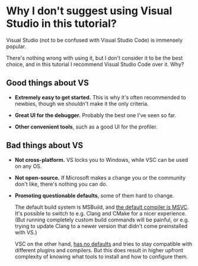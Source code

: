 # Why I don't suggest using Visual Studio in this tutorial?

Visual Studio (not to be confused with Visual Studio Code) is immensely popular.

There's nothing wrong with using it, but I don't consider it to be the best choice, and in this tutorial I recommend Visual Studio Code over it. Why?

## Good things about VS

* **Extremely easy to get started.** This is why it's often recommended to newbies, though we shouldn't make it the only criteria.

* **Great UI for the debugger.** Probably the best one I've seen so far.

* **Other convenient tools**, such as a good UI for the profiler.

## Bad things about VS

* **Not cross-platform.** VS locks you to Windows, while VSC can be used on any OS.

* **Not open-source.** If Microsoft makes a change you or the community don't like, there's nothing you can do.

* **Promoting questionable defaults**, some of them hard to change.

  The default build system is MSBuild, and [the default compiler is MSVC](/why_mingw.md#choosing-a-compiler). It's possible to switch to e.g. Clang and CMake for a nicer experience. (But running completely custom build commands will be painful, or e.g. trying to update Clang to a newer version that didn't come preinstalled with VS.)

  VSC on the other hand, [has no defaults](/images/bad_defaults_or_no_defaults.jpg) and tries to stay compatible with different plugins and compilers. But this does result in higher upfront complexity of knowing what tools to install and how to configure them.
